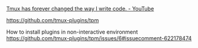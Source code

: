 <a href="https://www.youtube.com/watch?v=DzNmUNvnB04">Tmux has forever changed the way I write code. - YouTube</a>

https://github.com/tmux-plugins/tpm

How to install plugins in non-interactive environment https://github.com/tmux-plugins/tpm/issues/6#issuecomment-622178474